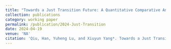 ```yaml
---
title: "Towards a Just Transition Future: A Quantitative Comparative Analysis of 30 Sub-national Governments in China (2010-2020)"
collection: publications
category: working paper
permalink: /publication/2024-Just-Transition
date: 2024-04-19
venue: 'NA'
citation: 'Qiu, Han, Yuheng Lu, and Xiuyun Yang*. Towards a Just Transition Future: A Quantitative Comparative Analysis of 30 Sub-national Governments in China (2010-2020).'
---
```

